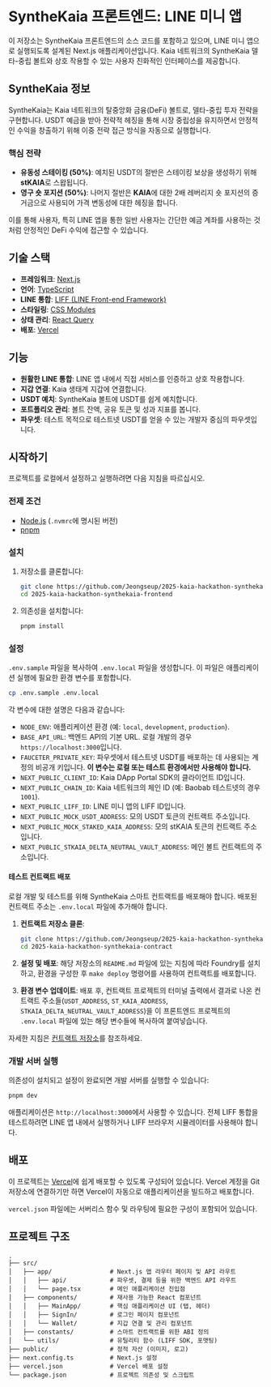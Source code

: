 # SyntheKaia 프론트엔드: LINE 미니 앱

이 저장소는 SyntheKaia 프론트엔드의 소스 코드를 포함하고 있으며, LINE 미니 앱으로 실행되도록 설계된 Next.js 애플리케이션입니다. Kaia 네트워크의 SyntheKaia 델타-중립 볼트와 상호 작용할 수 있는 사용자 친화적인 인터페이스를 제공합니다.

## SyntheKaia 정보

SyntheKaia는 Kaia 네트워크의 탈중앙화 금융(DeFi) 볼트로, 델타-중립 투자 전략을 구현합니다. USDT 예금을 받아 전략적 헤징을 통해 시장 중립성을 유지하면서 안정적인 수익을 창출하기 위해 이중 전략 접근 방식을 자동으로 실행합니다.

### 핵심 전략
- **유동성 스테이킹 (50%)**: 예치된 USDT의 절반은 스테이킹 보상을 생성하기 위해 **stKAIA**로 스왑됩니다.
- **영구 숏 포지션 (50%)**: 나머지 절반은 **KAIA**에 대한 2배 레버리지 숏 포지션의 증거금으로 사용되어 가격 변동성에 대한 헤징을 합니다.

이를 통해 사용자, 특히 LINE 앱을 통한 일반 사용자는 간단한 예금 계좌를 사용하는 것처럼 안정적인 DeFi 수익에 접근할 수 있습니다.

## 기술 스택

- **프레임워크**: [Next.js](https://nextjs.org/)
- **언어**: [TypeScript](https://www.typescriptlang.org/)
- **LINE 통합**: [LIFF (LINE Front-end Framework)](https://developers.line.biz/en/docs/liff/)
- **스타일링**: [CSS Modules](https://github.com/css-modules/css-modules)
- **상태 관리**: [React Query](https://tanstack.com/query/latest)
- **배포**: [Vercel](https://vercel.com/)

## 기능

- **원활한 LINE 통합**: LINE 앱 내에서 직접 서비스를 인증하고 상호 작용합니다.
- **지갑 연결**: Kaia 생태계 지갑에 연결합니다.
- **USDT 예치**: SyntheKaia 볼트에 USDT를 쉽게 예치합니다.
- **포트폴리오 관리**: 볼트 잔액, 공유 토큰 및 성과 지표를 봅니다.
- **파우셋**: 테스트 목적으로 테스트넷 USDT를 얻을 수 있는 개발자 중심의 파우셋입니다.

## 시작하기

프로젝트를 로컬에서 설정하고 실행하려면 다음 지침을 따르십시오.

### 전제 조건

- [Node.js](https://nodejs.org/en) (`.nvmrc`에 명시된 버전)
- [pnpm](https://pnpm.io/installation)

### 설치

1.  저장소를 클론합니다:
    ```bash
    git clone https://github.com/Jeongseup/2025-kaia-hackathon-synthekaia-frontend.git
    cd 2025-kaia-hackathon-synthekaia-frontend
    ```

2.  의존성을 설치합니다:
    ```bash
    pnpm install
    ```

### 설정

`.env.sample` 파일을 복사하여 `.env.local` 파일을 생성합니다. 이 파일은 애플리케이션 실행에 필요한 환경 변수를 포함합니다.

```bash
cp .env.sample .env.local
```

각 변수에 대한 설명은 다음과 같습니다:

- `NODE_ENV`: 애플리케이션 환경 (예: `local`, `development`, `production`).
- `BASE_API_URL`: 백엔드 API의 기본 URL. 로컬 개발의 경우 `https://localhost:3000`입니다.
- `FAUCETER_PRIVATE_KEY`: 파우셋에서 테스트넷 USDT를 배포하는 데 사용되는 계정의 비공개 키입니다. **이 변수는 로컬 또는 테스트 환경에서만 사용해야 합니다.**
- `NEXT_PUBLIC_CLIENT_ID`: Kaia DApp Portal SDK의 클라이언트 ID입니다.
- `NEXT_PUBLIC_CHAIN_ID`: Kaia 네트워크의 체인 ID (예: Baobab 테스트넷의 경우 `1001`).
- `NEXT_PUBLIC_LIFF_ID`: LINE 미니 앱의 LIFF ID입니다.
- `NEXT_PUBLIC_MOCK_USDT_ADDRESS`: 모의 USDT 토큰의 컨트랙트 주소입니다.
- `NEXT_PUBLIC_MOCK_STAKED_KAIA_ADDRESS`: 모의 stKAIA 토큰의 컨트랙트 주소입니다.
- `NEXT_PUBLIC_STKAIA_DELTA_NEUTRAL_VAULT_ADDRESS`: 메인 볼트 컨트랙트의 주소입니다.

#### 테스트 컨트랙트 배포

로컬 개발 및 테스트를 위해 SyntheKaia 스마트 컨트랙트를 배포해야 합니다. 배포된 컨트랙트 주소는 `.env.local` 파일에 추가해야 합니다.

1.  **컨트랙트 저장소 클론**:
    ```bash
    git clone https://github.com/Jeongseup/2025-kaia-hackathon-synthekaia-contract.git
    cd 2025-kaia-hackathon-synthekaia-contract
    ```

2.  **설정 및 배포**:
    해당 저장소의 `README.md` 파일에 있는 지침에 따라 Foundry를 설치하고, 환경을 구성한 후 `make deploy` 명령어를 사용하여 컨트랙트를 배포합니다.

3.  **환경 변수 업데이트**:
    배포 후, 컨트랙트 프로젝트의 터미널 출력에서 결과로 나온 컨트랙트 주소들(`USDT_ADDRESS`, `ST_KAIA_ADDRESS`, `STKAIA_DELTA_NEUTRAL_VAULT_ADDRESS`)을 이 프론트엔드 프로젝트의 `.env.local` 파일에 있는 해당 변수들에 복사하여 붙여넣습니다.

자세한 지침은 [컨트랙트 저장소](https://github.com/Jeongseup/2025-kaia-hackathon-synthekaia-contract)를 참조하세요.

### 개발 서버 실행

의존성이 설치되고 설정이 완료되면 개발 서버를 실행할 수 있습니다:

```bash
pnpm dev
```

애플리케이션은 `http://localhost:3000`에서 사용할 수 있습니다. 전체 LIFF 통합을 테스트하려면 LINE 앱 내에서 실행하거나 LIFF 브라우저 시뮬레이터를 사용해야 합니다.

## 배포

이 프로젝트는 [Vercel](https://vercel.com/)에 쉽게 배포할 수 있도록 구성되어 있습니다. Vercel 계정을 Git 저장소에 연결하기만 하면 Vercel이 자동으로 애플리케이션을 빌드하고 배포합니다.

`vercel.json` 파일에는 서버리스 함수 및 라우팅에 필요한 구성이 포함되어 있습니다.

## 프로젝트 구조

```
.
├── src/
│   ├── app/                # Next.js 앱 라우터 페이지 및 API 라우트
│   │   ├── api/            # 파우셋, 결제 등을 위한 백엔드 API 라우트
│   │   └── page.tsx        # 메인 애플리케이션 진입점
│   ├── components/         # 재사용 가능한 React 컴포넌트
│   │   ├── MainApp/        # 핵심 애플리케이션 UI (탭, 헤더)
│   │   ├── SignIn/         # 로그인 페이지 컴포넌트
│   │   └── Wallet/         # 지갑 연결 및 관리 컴포넌트
│   ├── constants/          # 스마트 컨트랙트를 위한 ABI 정의
│   └── utils/              # 유틸리티 함수 (LIFF SDK, 포맷팅)
├── public/                 # 정적 자산 (이미지, 로고)
├── next.config.ts          # Next.js 설정
├── vercel.json             # Vercel 배포 설정
└── package.json            # 프로젝트 의존성 및 스크립트
```
